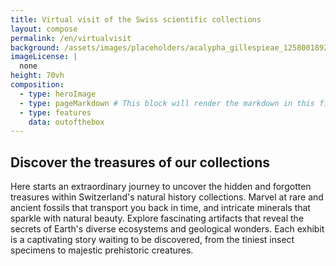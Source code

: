```yaml
---
title: Virtual visit of the Swiss scientific collections
layout: compose
permalink: /en/virtualvisit
background: /assets/images/placeholders/acalypha_gillespieae_1258001892.jpg
imageLicense: |
  none
height: 70vh
composition:
  - type: heroImage
  - type: pageMarkdown # This block will render the markdown in this file so no data property needed
  - type: features
    data: outofthebox
---
```


## Discover the treasures of our collections
Here starts an extraordinary journey to uncover the hidden and forgotten treasures within Switzerland's natural history collections.
Marvel at rare and ancient fossils that transport you back in time, and intricate minerals that sparkle with natural beauty.
Explore fascinating artifacts that reveal the secrets of Earth's diverse ecosystems and geological wonders.
Each exhibit is a captivating story waiting to be discovered, from the tiniest insect specimens to majestic prehistoric creatures.
